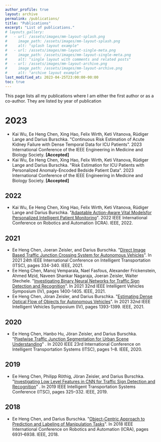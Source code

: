 ```yaml
---
author_profile: true
layout: archive
permalink: /publications/
title: "Publications"
excerpt: "List of publications."
# layouts_gallery:
#   - url: /assets/images/mm-layout-splash.png
#     image_path: /assets/images/mm-layout-splash.png
#     alt: "splash layout example"
#   - url: /assets/images/mm-layout-single-meta.png
#     image_path: /assets/images/mm-layout-single-meta.png
#     alt: "single layout with comments and related posts"
#   - url: /assets/images/mm-layout-archive.png
#     image_path: /assets/images/mm-layout-archive.png
#     alt: "archive layout example"
last_modified_at: 2023-04-25T23:00:00-00:00
toc: true
---
```


This page lists all my publications where I am either the first author or as a co-author. They are listed by year of publication

# 2023
- Kai Wu, Ee Heng Chen, Xing Hao, Felix Wirth, Keti Vitanova, Rüdiger Lange and Darius Burschka. "Continuous Risk Estimation of Acute Kidney Failure with Dense Temporal Data for ICU Patients". 2023 International Conference of the IEEE Engineering in Medicine and Biology Society. **\[Accepted\]**
- Kai Wu, Ee Heng Chen, Xing Hao, Felix Wirth, Keti Vitanova, Rüdiger Lange and Darius Burschka. "Risk Estimation for ICU Patients with Personalized Anomaly-Encoded Bedside Patient Data". 2023 International Conference of the IEEE Engineering in Medicine and Biology Society. **\[Accepted\]**


## 2022
- Kai Wu, Ee Heng Chen, Xing Hao, Felix Wirth, Keti Vitanova, Rüdiger Lange and Darius Burschka. "[Adaptable Action-Aware Vital Modelsfor Personalized Intelligent Patient Monitoring](https://ieeexplore.ieee.org/document/9812176)". 2022 IEEE International Conference on Robotics and Automation (ICRA). IEEE, 2022.

## 2021
- Ee Heng Chen, Joeran Zeisler, and Darius Burschka. "[Direct Image Based Traffic Junction Crossing System for Autonomous Vehicles](https://ieeexplore.ieee.org/document/9564891)". In 2021 24th IEEE International Conference on Intelligent Transportation (ITSC), pages 334-340. IEEE, 2021.
- Ee Heng Chen, Manoj Vemparala, Nael Fasfous, Alexander Frickenstein, Ahmed Mzid, Naveen Shankar Nagaraja, Joeran Zeisler, Walter Stechele. "[Investigating Binary Neural Networks for Traffic Sign Detection and Recognition](https://ieeexplore.ieee.org/document/9575557)". In 2021 32nd IEEE Intelligent Vehicles Symposium (IV), pages 1400-1405. IEEE, 2021.
- Ee Heng Chen, Jöran Zeisler, and Darius Burschka. "[Estimating Dense Optical Flow of Objects for Autonomous Vehicles](https://ieeexplore.ieee.org/document/9575471)". In 2021 32nd IEEE Intelligent Vehicles Symposium (IV), pages 1393-1399. IEEE, 2021.

## 2020
- Ee Heng Chen, Hanbo Hu, Jöran Zeisler, and Darius Burschka. "[Pixelwise Traffic Junction Segmentation for Urban Scene Understanding](https://ieeexplore.ieee.org/abstract/document/9294654)" . In 2020 IEEE 23rd International Conference on Intelligent Transportation Systems (ITSC), pages 1–8. IEEE, 2020.

## 2019
- Ee Heng Chen, Philipp Röthig, Jöran Zeisler, and Darius Burschka. "[Investigating Low Level Features in CNN for Traffic Sign Detection and Recognition](https://ieeexplore.ieee.org/abstract/document/8917340)" . In 2019 IEEE Intelligent Transportation Systems Conference (ITSC), pages 325–332. IEEE, 2019.

## 2018
- Ee Heng Chen, and Darius Burschka. "[Object-Centric Approach to Prediction and Labeling of Manipulation Tasks](https://ieeexplore.ieee.org/abstract/document/8462973)". In 2018 IEEE International Conference on Robotics and Automation (ICRA), pages 6931–6938. IEEE, 2018.
